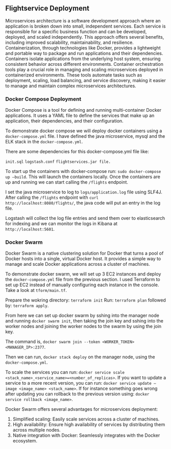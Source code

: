 ## Flightservice Deployment

Microservices architecture is a software development approach where an application is broken down into small, independent services. Each service is responsible for a specific business function and can be developed, deployed, and scaled independently. This approach offers several benefits, including improved scalability, maintainability, and resilience.
Containerization, through technologies like Docker, provides a lightweight and portable way to package and run applications and their dependencies. Containers isolate applications from the underlying host system, ensuring consistent behavior across different environments.
Container orchestration tools play a crucial role in managing and scaling microservices deployed in containerized environments. These tools automate tasks such as deployment, scaling, load balancing, and service discovery, making it easier to manage and maintain complex microservices architectures.

### Docker Compose Deployment

Docker Compose is a tool for defining and running multi-container Docker applications. It uses a YAML file to define the services that make up an application, their dependencies, and their configuration.

To demonstrate docker compose we will deploy docker containers using a `docker-compose.yml` file.
I have defined the java microservice, mysql and the ELK stack in the `docker-compose.yml`.

There are some dependencies for this docker-compose.yml file like:

`init.sql`
`logstash.conf`
`flightservices.jar file.`

To start up the containers with docker-compose run: `sudo docker-compose up –build`.
This will launch the containers locally.
Once the containers are up and running we can start calling the `/flights` endpoint.

I set the java microservice to log to `logs/application.log` file using SLF4J.
After calling the `/flights` endpoint with `curl  http://localhost:8080/flights/`, the java code will put an entry in the log file.

Logstash will collect the log file entries and send them over to elasticsearch for indexing and we can monitor the logs in Kibana at `http://localhost:5601`.

### Docker Swarm

Docker Swarm is a native clustering solution for Docker that turns a pool of Docker hosts into a single, virtual Docker host. It provides a simple way to manage and scale Docker applications across a cluster of machines.

To demonstrate docker swarm, we will set up 3 EC2 instances and deploy the `docker-compose.yml` file from the previous section.
I used Terraform to set up EC2 instead of manually configuring each instance in the console.
Take a look at `tform/main.tf`.

Prepare the wokring directory: `terraform init`
Run: `terraform plan`
followed by: `terraform apply`.

From here we can set up docker swarm by sshing into the manager node and running `docker swarm init`, then taking the join key and sshing into the worker nodes and joining the worker nodes to the swarm by using the join key.

The command is, `docker swarm join --token <WORKER_TOKEN> <MANAGER_IP>:2377`.

Then we can run, `docker stack deploy` on the manager node, using the `docker-compose.yml`.

To scale the services you can run: `docker service scale <stack_name>_<service_name>=<number_of_replicas>`.
If you want to update a service to a more recent version, you can run: `docker service update –image <image_name> <stack_name>`.
If for instance something goes wrong after updating you can rollback to the previous version using: `docker service rollback <image_name>`.

Docker Swarm offers several advantages for microservices deployment:

1. Simplified scaling: Easily scale services across a cluster of machines.
2. High availability: Ensure high availability of services by distributing them across multiple nodes.
3. Native integration with Docker: Seamlessly integrates with the Docker ecosystem.
